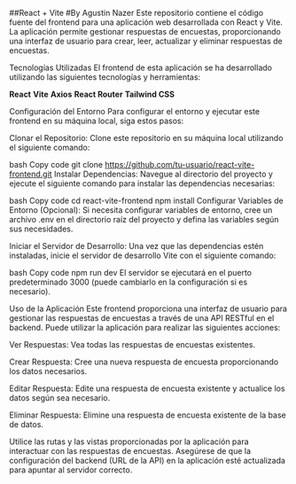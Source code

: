##React + Vite
#By Agustin Nazer
Este repositorio contiene el código fuente del frontend para una aplicación web desarrollada con React y Vite. La aplicación permite gestionar respuestas de encuestas, proporcionando una interfaz de usuario para crear, leer, actualizar y eliminar respuestas de encuestas.

Tecnologías Utilizadas
El frontend de esta aplicación se ha desarrollado utilizando las siguientes tecnologías y herramientas:

**React**
**Vite**
**Axios**
**React Router**
**Tailwind CSS**

Configuración del Entorno
Para configurar el entorno y ejecutar este frontend en su máquina local, siga estos pasos:

Clonar el Repositorio: Clone este repositorio en su máquina local utilizando el siguiente comando:

bash
Copy code
git clone https://github.com/tu-usuario/react-vite-frontend.git
Instalar Dependencias: Navegue al directorio del proyecto y ejecute el siguiente comando para instalar las dependencias necesarias:

bash
Copy code
cd react-vite-frontend
npm install
Configurar Variables de Entorno (Opcional): Si necesita configurar variables de entorno, cree un archivo .env en el directorio raíz del proyecto y defina las variables según sus necesidades.

Iniciar el Servidor de Desarrollo: Una vez que las dependencias estén instaladas, inicie el servidor de desarrollo Vite con el siguiente comando:

bash
Copy code
npm run dev
El servidor se ejecutará en el puerto predeterminado 3000 (puede cambiarlo en la configuración si es necesario).

Uso de la Aplicación
Este frontend proporciona una interfaz de usuario para gestionar las respuestas de encuestas a través de una API RESTful en el backend. Puede utilizar la aplicación para realizar las siguientes acciones:

Ver Respuestas: Vea todas las respuestas de encuestas existentes.

Crear Respuesta: Cree una nueva respuesta de encuesta proporcionando los datos necesarios.

Editar Respuesta: Edite una respuesta de encuesta existente y actualice los datos según sea necesario.

Eliminar Respuesta: Elimine una respuesta de encuesta existente de la base de datos.

Utilice las rutas y las vistas proporcionadas por la aplicación para interactuar con las respuestas de encuestas. Asegúrese de que la configuración del backend (URL de la API) en la aplicación esté actualizada para apuntar al servidor correcto.
